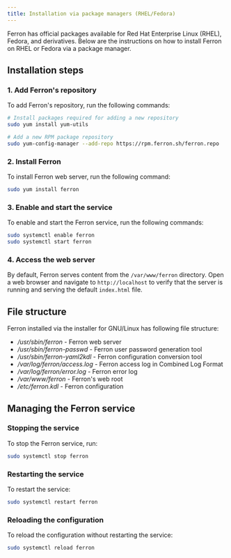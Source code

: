 ```yaml
---
title: Installation via package managers (RHEL/Fedora)
---
```


Ferron has official packages available for Red Hat Enterprise Linux (RHEL), Fedora, and derivatives. Below are the instructions on how to install Ferron on RHEL or Fedora via a package manager.

## Installation steps

### 1. Add Ferron's repository

To add Ferron's repository, run the following commands:

```bash
# Install packages required for adding a new repository
sudo yum install yum-utils

# Add a new RPM package repository
sudo yum-config-manager --add-repo https://rpm.ferron.sh/ferron.repo
```

### 2. Install Ferron

To install Ferron web server, run the following command:

```bash
sudo yum install ferron
```

### 3. Enable and start the service

To enable and start the Ferron service, run the following commands:

```bash
sudo systemctl enable ferron
sudo systemctl start ferron
```

### 4. Access the web server

By default, Ferron serves content from the `/var/www/ferron` directory. Open a web browser and navigate to `http://localhost` to verify that the server is running and serving the default `index.html` file.

## File structure

Ferron installed via the installer for GNU/Linux has following file structure:

- _/usr/sbin/ferron_ - Ferron web server
- _/usr/sbin/ferron-passwd_ - Ferron user password generation tool
- _/usr/sbin/ferron-yaml2kdl_ - Ferron configuration conversion tool
- _/var/log/ferron/access.log_ - Ferron access log in Combined Log Format
- _/var/log/ferron/error.log_ - Ferron error log
- _/var/www/ferron_ - Ferron's web root
- _/etc/ferron.kdl_ - Ferron configuration

## Managing the Ferron service

### Stopping the service

To stop the Ferron service, run:

```sh
sudo systemctl stop ferron
```

### Restarting the service

To restart the service:

```sh
sudo systemctl restart ferron
```

### Reloading the configuration

To reload the configuration without restarting the service:

```sh
sudo systemctl reload ferron
```
